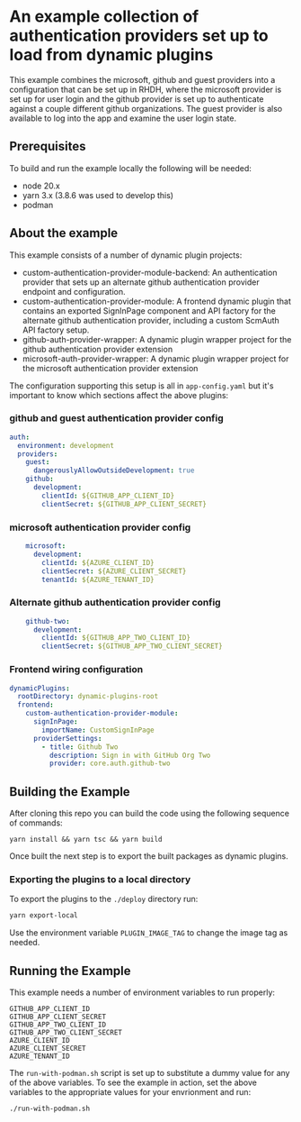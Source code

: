 # An example collection of authentication providers set up to load from dynamic plugins

This example combines the microsoft, github and guest providers into a configuration that can be set up in RHDH, where the microsoft provider is set up for user login and the github provider is set up to authenticate against a couple different github organizations.  The guest provider is also available to log into the app and examine the user login state.

## Prerequisites

To build and run the example locally the following will be needed:

- node 20.x
- yarn 3.x (3.8.6 was used to develop this)
- podman

## About the example

This example consists of a number of dynamic plugin projects:

- custom-authentication-provider-module-backend: An authentication provider that sets up an alternate github authentication provider endpoint and configuration.
- custom-authentication-provider-module: A frontend dynamic plugin that contains an exported SignInPage component and API factory for the alternate github authentication provider, including a custom ScmAuth API factory setup.
- github-auth-provider-wrapper: A dynamic plugin wrapper project for the github authentication provider extension
- microsoft-auth-provider-wrapper: A dynamic plugin wrapper project for the microsoft authentication provider extension

The configuration supporting this setup is all in `app-config.yaml` but it's important to know which sections affect the above plugins:

### github and guest authentication provider config

```yaml
auth:
  environment: development  
  providers:
    guest:
      dangerouslyAllowOutsideDevelopment: true
    github:
      development:
        clientId: ${GITHUB_APP_CLIENT_ID}
        clientSecret: ${GITHUB_APP_CLIENT_SECRET}
```

### microsoft authentication provider config

```yaml
    microsoft:
      development:
        clientId: ${AZURE_CLIENT_ID}
        clientSecret: ${AZURE_CLIENT_SECRET}
        tenantId: ${AZURE_TENANT_ID}
```

### Alternate github authentication provider config

```yaml
    github-two:
      development:
        clientId: ${GITHUB_APP_TWO_CLIENT_ID}
        clientSecret: ${GITHUB_APP_TWO_CLIENT_SECRET}
```

### Frontend wiring configuration

```yaml
dynamicPlugins:
  rootDirectory: dynamic-plugins-root
  frontend:
    custom-authentication-provider-module:
      signInPage:
        importName: CustomSignInPage
      providerSettings:
        - title: Github Two
          description: Sign in with GitHub Org Two
          provider: core.auth.github-two
```

## Building the Example

After cloning this repo you can build the code using the following sequence of commands:

`yarn install && yarn tsc && yarn build`

Once built the next step is to export the built packages as dynamic plugins.

### Exporting the plugins to a local directory

To export the plugins to the `./deploy` directory run:

```bash
yarn export-local
```

Use the environment variable `PLUGIN_IMAGE_TAG` to change the image tag as needed.

## Running the Example

This example needs a number of environment variables to run properly:

```text
GITHUB_APP_CLIENT_ID
GITHUB_APP_CLIENT_SECRET
GITHUB_APP_TWO_CLIENT_ID
GITHUB_APP_TWO_CLIENT_SECRET
AZURE_CLIENT_ID
AZURE_CLIENT_SECRET
AZURE_TENANT_ID
```

The `run-with-podman.sh` script is set up to substitute a dummy value for any of the above variables.  To see the example in action, set the above variables to the appropriate values for your envrionment and run:

```bash
./run-with-podman.sh
```
